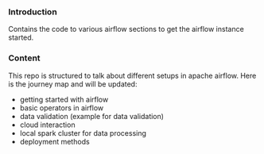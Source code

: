 ### Introduction
Contains the code to various airflow sections to get the airflow instance started.

### Content
This repo is structured to talk about different setups in apache airflow. Here is the journey map and will be updated:
- getting started with airflow
- basic operators in airflow
- data validation (example for data validation)
- cloud interaction
- local spark cluster for data processing
- deployment methods

